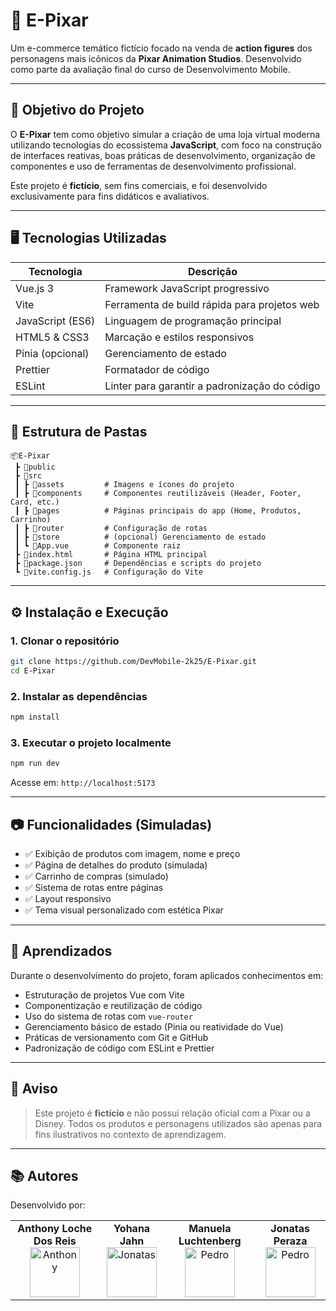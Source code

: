 
# 🧸 E-Pixar

Um e-commerce temático fictício focado na venda de **action figures** dos personagens mais icônicos da **Pixar Animation Studios**. Desenvolvido como parte da avaliação final do curso de Desenvolvimento Mobile.

---

## 🎯 Objetivo do Projeto

O **E-Pixar** tem como objetivo simular a criação de uma loja virtual moderna utilizando tecnologias do ecossistema **JavaScript**, com foco na construção de interfaces reativas, boas práticas de desenvolvimento, organização de componentes e uso de ferramentas de desenvolvimento profissional.

Este projeto é **fictício**, sem fins comerciais, e foi desenvolvido exclusivamente para fins didáticos e avaliativos.

---

## 🖥️ Tecnologias Utilizadas

| Tecnologia      | Descrição                                     |
|-----------------|-----------------------------------------------|
| Vue.js 3        | Framework JavaScript progressivo              |
| Vite            | Ferramenta de build rápida para projetos web  |
| JavaScript (ES6)| Linguagem de programação principal            |
| HTML5 & CSS3    | Marcação e estilos responsivos                |
| Pinia (opcional)| Gerenciamento de estado                       |
| Prettier        | Formatador de código                          |
| ESLint          | Linter para garantir a padronização do código |

---

## 📁 Estrutura de Pastas

```
📦E-Pixar
 ┣ 📂public
 ┣ 📂src
 ┃ ┣ 📂assets         # Imagens e ícones do projeto
 ┃ ┣ 📂components     # Componentes reutilizáveis (Header, Footer, Card, etc.)
 ┃ ┣ 📂pages          # Páginas principais do app (Home, Produtos, Carrinho)
 ┃ ┣ 📂router         # Configuração de rotas
 ┃ ┣ 📂store          # (opcional) Gerenciamento de estado
 ┃ ┗ 📜App.vue        # Componente raiz
 ┣ 📜index.html       # Página HTML principal
 ┣ 📜package.json     # Dependências e scripts do projeto
 ┗ 📜vite.config.js   # Configuração do Vite
```

---

## ⚙️ Instalação e Execução

### 1. Clonar o repositório

```bash
git clone https://github.com/DevMobile-2k25/E-Pixar.git
cd E-Pixar
```

### 2. Instalar as dependências

```bash
npm install
```

### 3. Executar o projeto localmente

```bash
npm run dev
```

Acesse em: `http://localhost:5173`

---

## 📷 Funcionalidades (Simuladas)

- ✅ Exibição de produtos com imagem, nome e preço
- ✅ Página de detalhes do produto (simulada)
- ✅ Carrinho de compras (simulado)
- ✅ Sistema de rotas entre páginas
- ✅ Layout responsivo
- ✅ Tema visual personalizado com estética Pixar

---

## 🧠 Aprendizados

Durante o desenvolvimento do projeto, foram aplicados conhecimentos em:

- Estruturação de projetos Vue com Vite
- Componentização e reutilização de código
- Uso do sistema de rotas com `vue-router`
- Gerenciamento básico de estado (Pinia ou reatividade do Vue)
- Práticas de versionamento com Git e GitHub
- Padronização de código com ESLint e Prettier

---

## 🚨 Aviso

> Este projeto é **fictício** e não possui relação oficial com a Pixar ou a Disney. Todos os produtos e personagens utilizados são apenas para fins ilustrativos no contexto de aprendizagem.

---

## 📚 Autores

Desenvolvido por:

<div>
<table>
<tr>
<td align="center">
   <b>Anthony Loche Dos Reis</b> <br>
   <a href="https://github.com/AnthonyLoche"><img src="https://avatars.githubusercontent.com/u/126203565?v=4" width="80px;" alt="Anthony"/></a>
   <br>
</td>
  
<td align="center">
   <b>Yohana Jahn</b> <br>
   <a href="https://github.com/YohanaJahn"><img src="https://avatars.githubusercontent.com/u/131276303?v=4" width="80px;" alt="Jonatas"/></a>
   <br>
</td>
<td align="center">
   <b>Manuela Luchtenberg</b> <br>
   <a href="https://github.com/ManuelaLuchSilva"><img src="https://avatars.githubusercontent.com/u/131368191?v=4" width="80px;" alt="Pedro"/></a>
   <br>
</td>
<td align="center">
   <b>Jonatas Peraza</b> <br>
   <a href="https://github.com/JonatasPeraza"><img src="https://avatars.githubusercontent.com/u/73970519?v=4" width="80px;" alt="Pedro"/></a>
   <br>
</td>
</tr>
</table>
</div>
